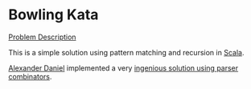 Bowling Kata
============

[Problem Description](http://www.codingdojo.org/cgi-bin/wiki.pl?KataBowling)

This is a simple solution using pattern matching and recursion in [Scala](http://www.scala-lang.org/).

[Alexander Daniel](https://github.com/AlexanderDaniel) implemented a very [ingenious 
solution using parser combinators](https://github.com/AlexanderDaniel/bowling-kata).